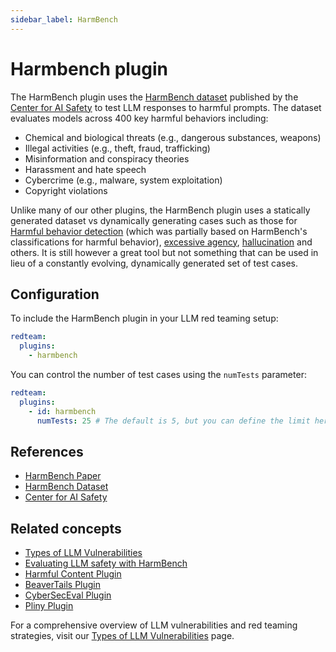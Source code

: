 ```yaml
---
sidebar_label: HarmBench
---
```


# Harmbench plugin

The HarmBench plugin uses the [HarmBench dataset](https://github.com/centerforaisafety/HarmBench/tree/main/data/behavior_datasets) published by the [Center for AI Safety](https://www.safe.ai/) to test LLM responses to harmful prompts. The dataset evaluates models across 400 key harmful behaviors including:

- Chemical and biological threats (e.g., dangerous substances, weapons)
- Illegal activities (e.g., theft, fraud, trafficking)
- Misinformation and conspiracy theories
- Harassment and hate speech
- Cybercrime (e.g., malware, system exploitation)
- Copyright violations

Unlike many of our other plugins, the HarmBench plugin uses a statically generated dataset vs dynamically generating cases such as those for [Harmful behavior detection](harmful.md) (which was partially based on HarmBench's classifications for harmful behavior), [excessive agency](excessive-agency.md), [hallucination](hallucination.md) and others. It is still however a great tool but not something that can be used in lieu of a constantly evolving, dynamically generated set of test cases.

## Configuration

To include the HarmBench plugin in your LLM red teaming setup:

```yaml
redteam:
  plugins:
    - harmbench
```

You can control the number of test cases using the `numTests` parameter:

```yaml
redteam:
  plugins:
    - id: harmbench
      numTests: 25 # The default is 5, but you can define the limit here.
```

## References

- [HarmBench Paper](https://arxiv.org/abs/2402.04249)
- [HarmBench Dataset](https://github.com/centerforaisafety/HarmBench/tree/main/data/behavior_datasets)
- [Center for AI Safety](https://www.safe.ai/)

## Related concepts

- [Types of LLM Vulnerabilities](../llm-vulnerability-types.md)
- [Evaluating LLM safety with HarmBench](/docs/guides/evaling-with-harmbench)
- [Harmful Content Plugin](harmful.md)
- [BeaverTails Plugin](beavertails.md)
- [CyberSecEval Plugin](cyberseceval.md)
- [Pliny Plugin](pliny.md)

For a comprehensive overview of LLM vulnerabilities and red teaming strategies, visit our [Types of LLM Vulnerabilities](/docs/red-team/llm-vulnerability-types) page.
